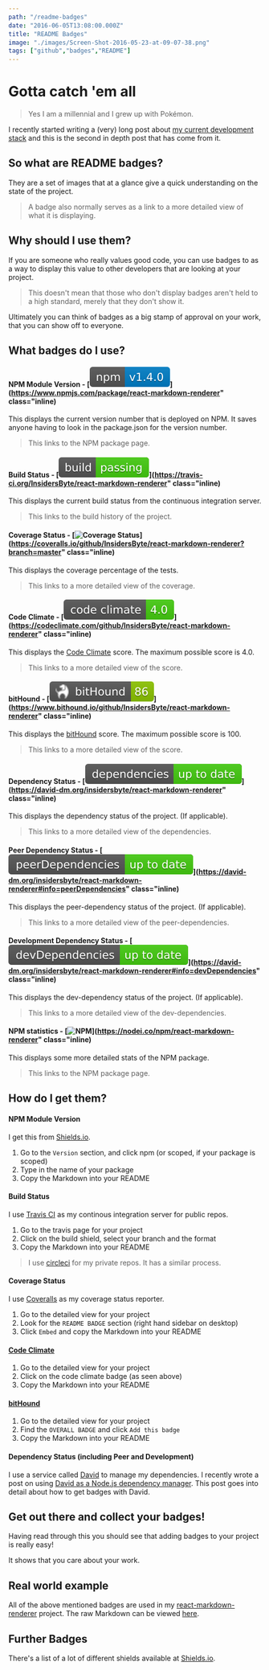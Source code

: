 ```yaml
---
path: "/readme-badges"
date: "2016-06-05T13:08:00.000Z"
title: "README Badges"
image: "./images/Screen-Shot-2016-05-23-at-09-07-38.png"
tags: ["github","badges","README"]
---
```


# Gotta catch 'em all

> Yes I am a millennial and I grew up with Pokémon.

I recently started writing a (very) long post about
[my current development stack](https://www.insidersbyte.com/my-development-stack/)
and this is the second in depth post that has come from it.

## So what are README badges?

They are a set of images that at a glance give a quick understanding on the
state of the project.

> A badge also normally serves as a link to a more detailed view of what it is
> displaying.

## Why should I use them?

If you are someone who really values good code, you can use badges to as a way
to display this value to other developers that are looking at your project.

> This doesn't mean that those who don't display badges aren't held to a high
> standard, merely that they don't show it.

Ultimately you can think of badges as a big stamp of approval on your work, that
you can show off to everyone.

## What badges do I use?

#### NPM Module Version - [![npm](./images/react-markdown-renderer.svg)](https://www.npmjs.com/package/react-markdown-renderer" class="inline)

This displays the current version number that is deployed on NPM. It saves
anyone having to look in the package.json for the version number.

> This links to the NPM package page.

#### Build Status - [![Build Status](./images/react-markdown-renderer-1.svg)](https://travis-ci.org/InsidersByte/react-markdown-renderer" class="inline)

This displays the current build status from the continuous integration server.

> This links to the build history of the project.

#### Coverage Status - [![Coverage Status](https://coveralls.io/repos/github/InsidersByte/react-markdown-renderer/badge.svg?branch=master)](https://coveralls.io/github/InsidersByte/react-markdown-renderer?branch=master" class="inline)

This displays the coverage percentage of the tests.

> This links to a more detailed view of the coverage.

#### Code Climate - [![Code Climate](./images/gpa.svg)](https://codeclimate.com/github/InsidersByte/react-markdown-renderer" class="inline)

This displays the [Code Climate](https://codeclimate.com/) score. The maximum
possible score is 4.0.

> This links to a more detailed view of the score.

#### bitHound - [![bitHound Overall Score](./images/score.svg)](https://www.bithound.io/github/InsidersByte/react-markdown-renderer" class="inline)

This displays the [bitHound](https://www.bithound.io/) score. The maximum
possible score is 100.

> This links to a more detailed view of the score.

#### Dependency Status - [![Dependency Status](./images/react-markdown-renderer-2.svg)](https://david-dm.org/insidersbyte/react-markdown-renderer" class="inline)

This displays the dependency status of the project. (If applicable).

> This links to a more detailed view of the dependencies.

#### Peer Dependency Status - [![peerDependency Status](./images/peer-status.svg)](https://david-dm.org/insidersbyte/react-markdown-renderer#info=peerDependencies" class="inline)

This displays the peer-dependency status of the project. (If applicable).

> This links to a more detailed view of the peer-dependencies.

#### Development Dependency Status - [![devDependency Status](./images/dev-status.svg)](https://david-dm.org/insidersbyte/react-markdown-renderer#info=devDependencies" class="inline)

This displays the dev-dependency status of the project. (If applicable).

> This links to a more detailed view of the dev-dependencies.

#### NPM statistics - [![NPM](https://nodei.co/npm/react-markdown-renderer.png?downloads=true&downloadRank=true)](https://nodei.co/npm/react-markdown-renderer" class="inline)

This displays some more detailed stats of the NPM package.

> This links to the NPM package page.

## How do I get them?

#### NPM Module Version

I get this from [Shields.io](http://shields.io/).

1. Go to the `Version` section, and click npm (or scoped, if your package is
   scoped)
2. Type in the name of your package
3. Copy the Markdown into your README

#### Build Status

I use [Travis CI](https://travis-ci.org/) as my continous integration server for
public repos.

1. Go to the travis page for your project
2. Click on the build shield, select your branch and the format
3. Copy the Markdown into your README

> I use [circleci](https://circleci.com/) for my private repos. It has a similar
> process.

#### Coverage Status

I use [Coveralls](https://coveralls.io) as my coverage status reporter.

1. Go to the detailed view for your project
2. Look for the `README BADGE` section (right hand sidebar on desktop)
3. Click `Embed` and copy the Markdown into your README

#### [Code Climate](https://codeclimate.com/)

1. Go to the detailed view for your project
2. Click on the code climate badge (as seen above)
3. Copy the Markdown into your README

#### [bitHound](https://www.bithound.io/)

1. Go to the detailed view for your project
2. Find the `OVERALL BADGE` and click `Add this badge`
3. Copy the Markdown into your README

#### Dependency Status (including Peer and Development)

I use a service called [David](https://david-dm.org/) to manage my dependencies.
I recently wrote a post on using
[David as a Node.js dependency manager](https://www.insidersbyte.com/david-node-js-dependency-manager/).
This post goes into detail about how to get badges with David.

## Get out there and collect your badges!

Having read through this you should see that adding badges to your project is
really easy!

It shows that you care about your work.

## Real world example

All of the above mentioned badges are used in my
[react-markdown-renderer](https://github.com/InsidersByte/react-markdown-renderer)
project. The raw Markdown can be viewed
[here](https://raw.githubusercontent.com/InsidersByte/react-markdown-renderer/master/README.md).

## Further Badges

There's a list of a lot of different shields available at
[Shields.io](http://shields.io/).
